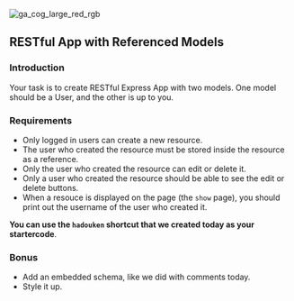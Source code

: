 ![ga_cog_large_red_rgb](https://cloud.githubusercontent.com/assets/40461/8183776/469f976e-1432-11e5-8199-6ac91363302b.png)

## RESTful App with Referenced Models

### Introduction

Your task is to create RESTful Express App with two models. One model should be a User, and the other is up to you.

### Requirements

* Only logged in users can create a new resource.
* The user who created the resource must be stored inside the resource as a reference.
* Only the user who created the resource can edit or delete it. 
* Only a user who created the resource should be able to see the edit or delete buttons.
* When a resouce is displayed on the page (the `show` page), you should print out the username of the user who created it.

**You can use the `hadouken` shortcut that we created today as your startercode**.

### Bonus

* Add an embedded schema, like we did with comments today. 
* Style it up.